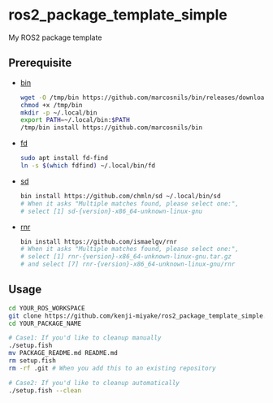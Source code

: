 # ros2_package_template_simple

My ROS2 package template

## Prerequisite

- [bin](https://github.com/marcosnils/bin)

  ```sh
  wget -O /tmp/bin https://github.com/marcosnils/bin/releases/download/v0.15.1/bin_0.15.1_Linux_x86_64
  chmod +x /tmp/bin
  mkdir -p ~/.local/bin
  export PATH=~/.local/bin:$PATH
  /tmp/bin install https://github.com/marcosnils/bin
  ```

- [fd](https://github.com/sharkdp/fd)

  ```sh
  sudo apt install fd-find
  ln -s $(which fdfind) ~/.local/bin/fd
  ```

- [sd](https://github.com/chmln/sd)

  ```sh
  bin install https://github.com/chmln/sd ~/.local/bin/sd
  # When it asks "Multiple matches found, please select one:",
  # select [1] sd-{version}-x86_64-unknown-linux-gnu
  ```

- [rnr](https://github.com/ismaelgv/rnr)

  ```sh
  bin install https://github.com/ismaelgv/rnr
  # When it asks "Multiple matches found, please select one:",
  # select [1] rnr-{version}-x86_64-unknown-linux-gnu.tar.gz
  # and select [7] rnr-{version}-x86_64-unknown-linux-gnu/rnr
  ```

## Usage

```sh
cd YOUR_ROS_WORKSPACE
git clone https://github.com/kenji-miyake/ros2_package_template_simple.git YOUR_PACKAGE_NAME
cd YOUR_PACKAGE_NAME

# Case1: If you'd like to cleanup manually
./setup.fish
mv PACKAGE_README.md README.md
rm setup.fish
rm -rf .git # When you add this to an existing repository

# Case2: If you'd like to cleanup automatically
./setup.fish --clean
```
